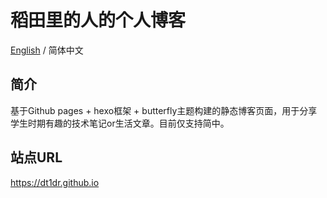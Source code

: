 # 稻田里的人的个人博客
<a href="/dt1dr/dt1dr.github.io/main/README.en.md">English</a> / 简体中文


## 简介
基于Github pages + hexo框架 + butterfly主题构建的静态博客页面，用于分享学生时期有趣的技术笔记or生活文章。目前仅支持简中。
## 站点URL
https://dt1dr.github.io